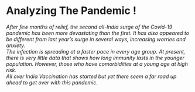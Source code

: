 # Analyzing The Pandemic !
*After few months of relief, the second all-India surge of the Covid-19 pandemic has been more devastating than the first. It has also appeared to be different from last year’s surge in several ways, increasing worries and anxiety.* \
*The infection is spreading at a faster pace in every age group. At present, there is very little data that shows how long immunity lasts in the younger population. However, those who have comorbidities at a young age at high risk.* \
*All over India Vaccination has started but yet there seem a far road up ahead to get over with this pandemic.*


